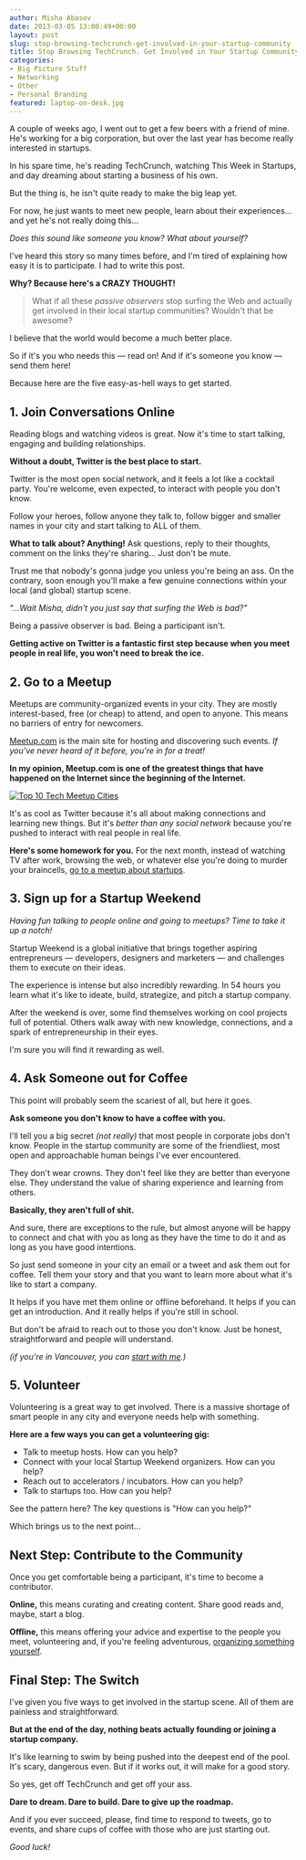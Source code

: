 ```yaml
---
author: Misha Abasov
date: 2013-03-05 13:00:49+00:00
layout: post
slug: stop-browsing-techcrunch-get-involved-in-your-startup-community
title: Stop Browsing TechCrunch. Get Involved in Your Startup Community.
categories:
- Big Picture Stuff
- Networking
- Other
- Personal Branding
featured: laptop-on-desk.jpg
---
```



A couple of weeks ago, I went out to get a few beers with a friend of mine. He's working for a big corporation, but over the last year has become really interested in startups.

In his spare time, he's reading TechCrunch, watching This Week in Startups, and day dreaming about starting a business of his own.

But the thing is, he isn't quite ready to make the big leap yet.

For now, he just wants to meet new people, learn about their experiences… and yet he's not really doing this…

_Does this sound like someone you know? What about yourself?_

I've heard this story so many times before, and I'm tired of explaining how easy it is to participate. I had to write this post.

**Why? Because here's a CRAZY THOUGHT!**


> What if all these _passive observers_ stop surfing the Web and actually get involved in their local startup communities? Wouldn't that be awesome?


I believe that the world would become a much better place.

So if it's you who needs this — read on!
And if it's someone you know — send them here!

Because here are the five easy-as-hell ways to get started.

<!-- more -->


## 1. Join Conversations Online


Reading blogs and watching videos is great. Now it's time to start talking, engaging and building relationships.

**Without a doubt, Twitter is the best place to start.**

Twitter is the most open social network, and it feels a lot like a cocktail party. You're welcome, even expected, to interact with people you don't know.

Follow your heroes, follow anyone they talk to, follow bigger and smaller names in your city and start talking to ALL of them.

**What to talk about? Anything!** Ask questions, reply to their thoughts, comment on the links they're sharing… Just don't be mute.

Trust me that nobody's gonna judge you unless you're being an ass. On the contrary, soon enough you'll make a few genuine connections within your local (and global) startup scene.

_"...Wait Misha, didn't you just say that surfing the Web is bad?"_

Being a passive observer is bad. Being a participant isn't.

**Getting active on Twitter is a fantastic first step because when you meet people in real life, you won't need to break the ice.**


## 2. Go to a Meetup


Meetups are community-organized events in your city. They are mostly interest-based, free (or cheap) to attend, and open to anyone. This means no barriers of entry for newcomers.

[Meetup.com](//meetup.com) is the main site for hosting and discovering such events. _If you've never heard of it before, you're in for a treat!_

**In my opinion, Meetup.com is one of the greatest things that have happened on the Internet since the beginning of the Internet.**

[![Top 10 Tech Meetup Cities](//contently.com/blog/wp-content/uploads/2012/04/Tech-Meetup-Cities6.jpg)](//contently.com/blog/2012/02/16/successful-startup-blogs/)

It's as cool as Twitter because it's all about making connections and learning new things. But it's _better than any social network_ because you're pushed to interact with real people in real life.

**Here's some homework for you.** For the next month, instead of watching TV after work, browsing the web, or whatever else you're doing to murder your braincells, [go to a meetup about startups](//www.meetup.com/find/).




## 3. Sign up for a Startup Weekend


_Having fun talking to people online and going to meetups? Time to take it up a notch!_

Startup Weekend is a global initiative that brings together aspiring entrepreneurs — developers, designers and marketers — and challenges them to execute on their ideas.

The experience is intense but also incredibly rewarding. In 54 hours you learn what it's like to ideate, build, strategize, and pitch a startup company.



After the weekend is over, some find themselves working on cool projects full of potential. Others walk away with new knowledge, connections, and a spark of entrepreneurship in their eyes.

I'm sure you will find it rewarding as well.




## 4. Ask Someone out for Coffee


This point will probably seem the scariest of all, but here it goes.

**Ask someone you don't know to have a coffee with you.**

I'll tell you a big secret _(not really)_ that most people in corporate jobs don't know. People in the startup community are some of the friendliest, most open and approachable human beings I've ever encountered.

They don't wear crowns. They don't feel like they are better than everyone else. They understand the value of sharing experience and learning from others.

**Basically, they aren't full of shit.**

And sure, there are exceptions to the rule, but almost anyone will be happy to connect and chat with you as long as they have the time to do it and as long as you have good intentions.

So just send someone in your city an email or a tweet and ask them out for coffee. Tell them your story and that you want to learn more about what it's like to start a company.

It helps if you have met them online or offline beforehand. It helps if you can get an introduction. And it really helps if you're still in school.

But don't be afraid to reach out to those you don't know. Just be honest, straightforward and people will understand.

_(if you're in Vancouver, you can [start with me](/contact/).)_




## 5. Volunteer


Volunteering is a great way to get involved. There is a massive shortage of smart people in any city and everyone needs help with something.

**Here are a few ways you can get a volunteering gig:**

  * Talk to meetup hosts. How can you help?
  * Connect with your local Startup Weekend organizers. How can you help?
  * Reach out to accelerators / incubators. How can you help?
  * Talk to startups too. How can you help?


See the pattern here? The key questions is "How can you help?"

Which brings us to the next point...




## Next Step: Contribute to the Community


Once you get comfortable being a participant, it's time to become a contributor.

**Online,** this means curating and creating content. Share good reads and, maybe, start a blog.

**Offline,** this means offering your advice and expertise to the people you meet, volunteering and, if you're feeling adventurous, [organizing something yourself](//www.amazon.ca/Startup-Communities-Building-Entrepreneurial-Ecosystem/dp/1118441540).




## Final Step: The Switch


I've given you five ways to get involved in the startup scene. All of them are painless and straightforward.

**But at the end of the day, nothing beats actually founding or joining a startup company.**

It's like learning to swim by being pushed into the deepest end of the pool. It's scary, dangerous even. But if it works out, it will make for a good story.

So yes, get off TechCrunch and get off your ass.

**Dare to dream. Dare to build. Dare to give up the roadmap.**

And if you ever succeed, please, find time to respond to tweets, go to events, and share cups of coffee with those who are just starting out.

_Good luck!_
